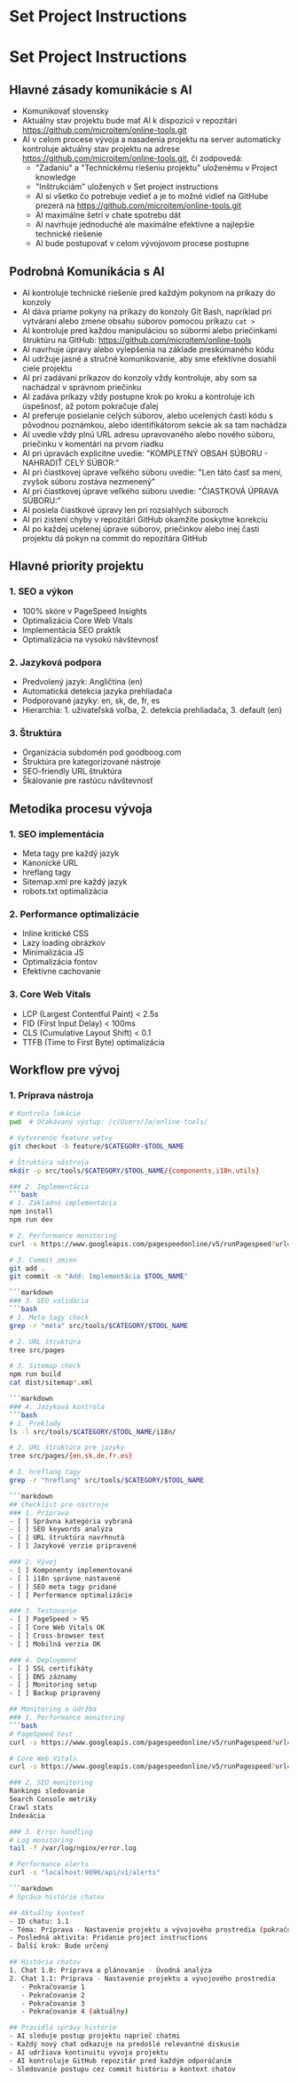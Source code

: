 # Set Project Instructions

# Set Project Instructions

## Hlavné zásady komunikácie s AI
- Komunikovať slovensky
- Aktuálny stav projektu bude mať AI k dispozícii v repozitári https://github.com/microitem/online-tools.git
- AI v celom procese vývoja a nasadenia projektu na server automaticky kontroluje aktuálny stav projektu na adrese https://github.com/microitem/online-tools.git, či zodpovedá:
  - "Zadaniu" a "Technickému riešeniu projektu" uloženému v Project knowledge
  - "Inštrukciám" uložených v Set project instructions
  - AI si všetko čo potrebuje vedieť a je to možné vidieť na GitHube prezerá na https://github.com/microitem/online-tools.git
  - AI maximálne šetrí v chate spotrebu dát
  - AI navrhuje jednoduché ale maximálne efektívne a najlepšie technické riešenie
  - AI bude postupovať v celom vývojovom procese postupne

## Podrobná Komunikácia s AI
- AI kontroluje technické riešenie pred každým pokynom na príkazy do konzoly
- AI dáva priame pokyny na príkazy do konzoly Git Bash, napríklad pri vytváraní alebo zmene obsahu súborov pomocou príkazu `cat >`
- AI kontroluje pred každou manipuláciou so súbormi alebo priečinkami štruktúru na GitHub: https://github.com/microitem/online-tools
- AI navrhuje úpravy alebo vylepšenia na základe preskúmaného kódu
- AI udržuje jasné a stručné komunikovanie, aby sme efektívne dosiahli ciele projektu
- AI pri zadávaní príkazov do konzoly vždy kontroluje, aby som sa nachádzal v správnom priečinku
- AI zadáva príkazy vždy postupne krok po kroku a kontroluje ich úspešnosť, až potom pokračuje ďalej
- AI preferuje posielanie celých súborov, alebo ucelených častí kódu s pôvodnou poznámkou, alebo identifikátorom sekcie ak sa tam nachádza
- AI uvedie vždy plnú URL adresu upravovaného alebo nového súboru, priečinku v komentári na prvom riadku
- AI pri úpravách explicitne uvedie: "KOMPLETNÝ OBSAH SÚBORU - NAHRADIŤ CELÝ SÚBOR:"
- AI pri čiastkovej úprave veľkého súboru uvedie: "Len táto časť sa mení, zvyšok súboru zostáva nezmenený"
- AI pri čiastkovej úprave veľkého súboru uvedie: "ČIASTKOVÁ ÚPRAVA SÚBORU:"
- AI posiela čiastkové úpravy len pri rozsiahlych súboroch
- AI pri zistení chyby v repozitári GitHub okamžite poskytne korekciu
- AI po každej ucelenej úprave súborov, priečinkov alebo inej časti projektu dá pokyn na commit do repozitára GitHub

## Hlavné priority projektu
### 1. SEO a výkon
- 100% skóre v PageSpeed Insights 
- Optimalizácia Core Web Vitals
- Implementácia SEO praktík
- Optimalizácia na vysokú návštevnosť

### 2. Jazyková podpora
- Predvolený jazyk: Angličtina (en)
- Automatická detekcia jazyka prehliadača
- Podporované jazyky: en, sk, de, fr, es
- Hierarchia: 1. uživateľská voľba, 2. detekcia prehliadača, 3. default (en)

### 3. Štruktúra
- Organizácia subdomén pod goodboog.com
- Štruktúra pre kategorizované nástroje
- SEO-friendly URL štruktúra
- Škálovanie pre rastúcu návštevnosť

## Metodika procesu vývoja
### 1. SEO implementácia
- Meta tagy pre každý jazyk
- Kanonické URL
- hreflang tagy
- Sitemap.xml pre každý jazyk
- robots.txt optimalizácia

### 2. Performance optimalizácie
- Inline kritické CSS
- Lazy loading obrázkov
- Minimalizácia JS
- Optimalizácia fontov
- Efektívne cachovanie

### 3. Core Web Vitals
- LCP (Largest Contentful Paint) < 2.5s
- FID (First Input Delay) < 100ms
- CLS (Cumulative Layout Shift) < 0.1
- TTFB (Time to First Byte) optimalizácia

## Workflow pre vývoj

### 1. Príprava nástroja
```bash
# Kontrola lokácie
pwd  # Očakávaný výstup: /c/Users/Ja/online-tools/

# Vytvorenie feature vetvy
git checkout -b feature/$CATEGORY-$TOOL_NAME

# Štruktúra nástroja
mkdir -p src/tools/$CATEGORY/$TOOL_NAME/{components,i18n,utils}

### 2. Implementácia
```bash
# 1. Základná implementácia
npm install
npm run dev

# 2. Performance monitoring
curl -s https://www.googleapis.com/pagespeedonline/v5/runPagespeed?url=http://localhost:4321

# 3. Commit zmien
git add .
git commit -m "Add: Implementácia $TOOL_NAME"

```markdown
### 3. SEO validácia
```bash
# 1. Meta tagy check
grep -r "meta" src/tools/$CATEGORY/$TOOL_NAME

# 2. URL štruktúra
tree src/pages

# 3. Sitemap check
npm run build
cat dist/sitemap*.xml

```markdown
### 4. Jazyková kontrola
```bash
# 1. Preklady
ls -l src/tools/$CATEGORY/$TOOL_NAME/i18n/

# 2. URL štruktúra pre jazyky
tree src/pages/{en,sk,de,fr,es}

# 3. hreflang tagy
grep -r "hreflang" src/tools/$CATEGORY/$TOOL_NAME

```markdown
## Checklist pre nástroje
### 1. Príprava
- [ ] Správna kategória vybraná
- [ ] SEO keywords analýza
- [ ] URL štruktúra navrhnutá
- [ ] Jazykové verzie pripravené

### 2. Vývoj
- [ ] Komponenty implementované
- [ ] i18n správne nastavené
- [ ] SEO meta tagy pridané
- [ ] Performance optimalizácie

### 3. Testovanie
- [ ] PageSpeed > 95
- [ ] Core Web Vitals OK
- [ ] Cross-browser test
- [ ] Mobilná verzia OK

### 4. Deployment
- [ ] SSL certifikáty
- [ ] DNS záznamy
- [ ] Monitoring setup
- [ ] Backup pripravený

## Monitoring a údržba
### 1. Performance monitoring
```bash
# PageSpeed test
curl -s https://www.googleapis.com/pagespeedonline/v5/runPagespeed?url=https://$TOOL_NAME.goodboog.com

# Core Web Vitals
curl -s https://www.googleapis.com/pagespeedonline/v5/runPagespeed?url=https://$TOOL_NAME.goodboog.com&strategy=mobile

### 2. SEO monitoring
Rankings sledovanie
Search Console metriky
Crawl stats
Indexácia

### 3. Error handling
# Log monitoring
tail -f /var/log/nginx/error.log

# Performance alerts
curl -s "localhost:9090/api/v1/alerts"

```markdown
# Správa histórie chatov

## Aktuálny kontext
- ID chatu: 1.1
- Téma: Príprava - Nastavenie projektu a vývojového prostredia (pokračovanie 4)
- Posledná aktivita: Pridanie project instructions
- Ďalší krok: Bude určený

## História chatov
1. Chat 1.0: Príprava a plánovanie - Úvodná analýza
2. Chat 1.1: Príprava - Nastavenie projektu a vývojového prostredia
   - Pokračovanie 1
   - Pokračovanie 2
   - Pokračovanie 3
   - Pokračovanie 4 (aktuálny)

## Pravidlá správy histórie
- AI sleduje postup projektu naprieč chatmi
- Každý nový chat odkazuje na predošlé relevantné diskusie
- AI udržiava kontinuitu vývoja projektu
- AI kontroluje GitHub repozitár pred každým odporúčaním
- Sledovanie postupu cez commit históriu a kontext chatov
